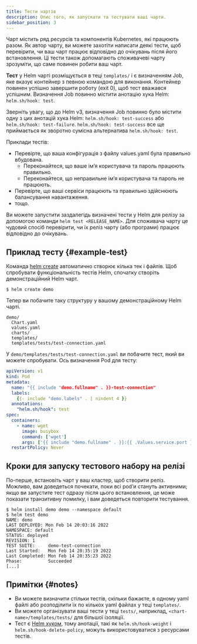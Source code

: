 ```yaml
---
title: Тести чартів
description: Опис того, як запускати та тестувати ваші чарти.
sidebar_position: 3
---
```


Чарт містить ряд ресурсів та компонентів Kubernetes, які працюють разом. Як автор чарту, ви можете захотіти написати деякі тести, щоб перевірити, чи ваш чарт працює відповідно до очікувань після його встановлення. Ці тести також допомагають споживачеві чарту зрозуміти, що саме повинен робити ваш чарт.

**Тест** у Helm чарті розміщується в теці `templates/` і є визначенням Job, яке вказує контейнер з певною командою для виконання. Контейнер повинен успішно завершити роботу (exit 0), щоб тест вважався успішним. Визначення Job повинно містити анотацію хука Helm: `helm.sh/hook: test`.

Зверніть увагу, що до Helm v3, визначення Job повинно було містити одну з цих анотацій хука Helm: `helm.sh/hook: test-success` або `helm.sh/hook: test-failure`. `helm.sh/hook: test-success` все ще приймається як зворотно сумісна альтернатива `helm.sh/hook: test`.

Приклади тестів:

- Перевірте, що ваша конфігурація з файлу values.yaml була правильно вбудована.
  - Переконайтеся, що ваше імʼя користувача та пароль працюють правильно.
  - Переконайтеся, що неправильне імʼя користувача та пароль не працюють.
- Перевірте, що ваші сервіси працюють та правильно здійснюють балансування навантаження.
- тощо.

Ви можете запустити заздалегідь визначені тести у Helm для релізу за допомогою команди `helm test <RELEASE_NAME>`. Для споживача чарту це чудовий спосіб перевірити, чи їх реліз чарту (або програми) працює відповідно до очікувань.

## Приклад тесту {#example-test}

Команда [helm create](/helm/helm_create.md) автоматично створює кілька тек і файлів. Щоб спробувати функціональність тестів Helm, спочатку створіть демонстраційний Helm чарт.

```console
$ helm create demo
```

Тепер ви побачите таку структуру у вашому демонстраційному Helm чарті.

```none
demo/
  Chart.yaml
  values.yaml
  charts/
  templates/
  templates/tests/test-connection.yaml
```

У `demo/templates/tests/test-connection.yaml` ви побачите тест, який ви можете спробувати. Ось визначення Pod для тесту:

```yaml
apiVersion: v1
kind: Pod
metadata:
  name: "{{ include "demo.fullname" . }}-test-connection"
  labels:
    {{- include "demo.labels" . | nindent 4 }}
  annotations:
    "helm.sh/hook": test
spec:
  containers:
    - name: wget
      image: busybox
      command: ['wget']
      args: ['{{ include "demo.fullname" . }}:{{ .Values.service.port }}']
  restartPolicy: Never
```

## Кроки для запуску тестового набору на релізі

По-перше, встановіть чарт у ваш кластер, щоб створити реліз. Можливо, вам доведеться почекати, поки всі podʼи стануть активними; якщо ви запустите тест одразу після цього встановлення, це може показати транзитивну помилку, і вам доведеться повторити тестування.

```console
$ helm install demo demo --namespace default
$ helm test demo
NAME: demo
LAST DEPLOYED: Mon Feb 14 20:03:16 2022
NAMESPACE: default
STATUS: deployed
REVISION: 1
TEST SUITE:     demo-test-connection
Last Started:   Mon Feb 14 20:35:19 2022
Last Completed: Mon Feb 14 20:35:23 2022
Phase:          Succeeded
[...]
```

## Примітки {#notes}

- Ви можете визначити стільки тестів, скільки бажаєте, в одному yaml файлі або розподілити їх по кількох yaml файлах у теці `templates/`.
- Ви можете організувати ваші тести у теці `tests/`, наприклад, `<chart-name>/templates/tests/` для більшої ізоляції.
- Тест є [Helm хуком](/topics/charts_hooks.md), тому анотації, такі як `helm.sh/hook-weight` і `helm.sh/hook-delete-policy`, можуть використовуватися з ресурсами тестів.
